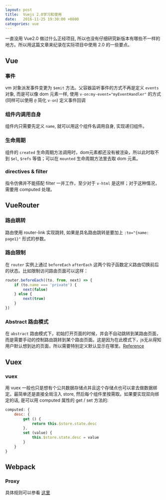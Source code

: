 ```yaml
---
layout: post
title:  Vuejs 2.0学习和使用
date:   2016-11-25 19:30:00 +0800
categories: vue
---
```


一直没用 Vue2.0 做过什么正经项目, 所以也没有仔细研究新版本有哪些不一样的地方。所以用这篇文章来纪录在实际项目中使用 2.0 的一些要点。

## Vue

### 事件
    
vm 对象派发事件变更为 `$emit` 方法。父容器监听事件的方式不再是定义 `events` 对象, 而是可以像 dom 元素一样, 使用 `v-on:my-event="myEventHandler"` 的方式 (同样可以使用 `@` 简化 `v-on`) 定义事件回调

### 组件内调用自身

组件内只需要先定义 `name`, 就可以用这个组件名调用自身, 实现递归组件。

### 生命周期

组件的 `created` 生命周期方法调用时，dom元素都还没有被渲染，所以此时取不到 `$el`, `$refs` 等值；可以在 `mounted` 生命周期方法里去取 dom 元素。

### directives & filter

指令仿佛并不能搭配 filter 一并工作，至少对于 `v-html` 是这样；对于这种情况，需要用 computed 处理。

## VueRouter

### 路由跳转

路由使用 router-link 实现跳转, 如果是具名路由跳转是要加上 `:to="{name: page1}"` 形式的参数。

### 路由限制

在 `router` 实例上通过 `beforeEach` `afterEach` 这两个钩子函数定义路由切换前后的状态。比如限制访问路由页面可以这样：

```javascript
router.beforeEach((to, from, next) => {
    if (to.name === 'private') {
        next(false)
    } else {
        next(true)
    }
})
```

### Abstract 路由模式

在 `abstract` 路由模式下，初始打开页面的时候，并会不自动跳转到某路由页面，而是需要手动的控制路由跳转到某个路由页面。这是因为在此模式下，js无从得知用户默认想到达的页面，所以需要特别定义默认显示在哪里。[Reference](https://github.com/vuejs/vue-router/issues/729)

## Vuex 

### vuex

用 vuex 一般也只是想有个公共数据存储点并且这个存储点也可以拿去做数据绑定。最简单还是直接全局注入 store, 然后每个组件里按需取。如果要实现双向绑定的话, 是可以用 computed 属性的 get / set 方法的:

```javascript
computed: {
    desc: {
        get () {
            return this.$store.state.desc
        },
        set (value) {
            this.$store.state.desc = value
        }
    }
}
```

## Webpack

### Proxy

具体规则可以参看 [这里](https://github.com/chimurai/http-proxy-middleware)
